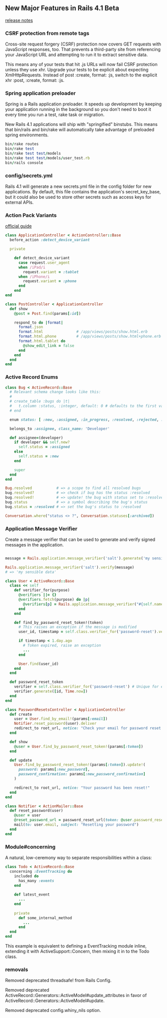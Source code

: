 ## New Major Features in Rails 4.1 Beta

[release notes](http://weblog.rubyonrails.org/2013/12/18/Rails-4-1-beta1)

### CSRF protection from remote tags


Cross-site request forgery (CSRF) protection now covers GET requests with JavaScript responses, too. That prevents a third-party site from referencing your JavaScript URL and attempting to run it to extract sensitive data.

This means any of your tests that hit .js URLs will now fail CSRF protection unless they use xhr. Upgrade your tests to be explicit about expecting XmlHttpRequests. Instead of post :create, format: :js, switch to the explicit xhr :post, :create, format: :js.

### Spring application preloader

Spring is a Rails application preloader. It speeds up development by keeping your application running in the background so you don't need to boot it every time you run a test, rake task or migration.

New Rails 4.1 applications will ship with "springified" binstubs. This means that bin/rails and bin/rake will automatically take advantage of preloaded spring environments.


```ruby
bin/rake routes
bin/rake test
bin/rake test test/models
bin/rake test test/models/user_test.rb
bin/rails console
```

### config/secrets.yml


Rails 4.1 will generate a new secrets.yml file in the config folder for new applications. By default, this file contains the application's secret_key_base, but it could also be used to store other secrets such as access keys for external APIs.


### Action Pack Variants

[official guide](http://edgeapi.rubyonrails.org/classes/ActionController/MimeResponds.html#method-i-respond_to)

```ruby
class ApplicationController < ActionController::Base
  before_action :detect_device_variant

  private

    def detect_device_variant
      case request.user_agent
      when /iPad/i
        request.variant = :tablet
      when /iPhone/i
        request.variant = :phone
      end
    end
end

class PostController < ApplicationController
  def show
    @post = Post.find(params[:id])

    respond_to do |format|
      format.json
      format.html               # /app/views/posts/show.html.erb
      format.html.phone         # /app/views/posts/show.html+phone.erb
      format.html.tablet do
        @show_edit_link = false
      end
    end
  end
end

```

### Active Record Enums

```ruby
class Bug < ActiveRecord::Base
  # Relevant schema change looks like this:
  #
  # create_table :bugs do |t|
  #   t.column :status, :integer, default: 0 # defaults to the first value (i.e. :new)
  # end

  enum status: [ :new, :assigned, :in_progress, :resolved, :rejected, :reopened ]

  belongs_to :assignee, class_name: 'Developer'

  def assignee=(developer)
    if developer && self.new?
      self.status = :assigned
    else
      self.status = :new
    end

    super
  end
end

Bug.resolved           # => a scope to find all resolved bugs
bug.resolved?          # => check if bug has the status :resolved
bug.resolved!          # => update! the bug with status set to :resolved
bug.status             # => a symbol describing the bug's status
bug.status = :resolved # => set the bug's status to :resolved
```


```ruby
Conversation.where("status <> ?", Conversation.statuses[:archived])
```


### Application Message Verifier


Create a message verifier that can be used to generate and verify signed messages in the application.


```ruby

message = Rails.application.message_verifier('salt').generate('my sensible data')

Rails.application.message_verifier('salt').verify(message)
# => 'my sensible data'
```

```ruby
class User < ActiveRecord::Base
  class << self
    def verifier_for(purpose)
      @verifiers ||= {}
      @verifiers.fetch(purpose) do |p|
        @verifiers[p] = Rails.application.message_verifier("#{self.name}-#{p.to_s}")
      end
    end

    def find_by_password_reset_token!(token)
      # This raises an exception if the message is modified
      user_id, timestamp = self.class.verifier_for('password-reset').verify(token)

      if timestamp < 1.day.ago
        # Token expired, raise an exception
        ...
      end

      User.find(user_id)
    end
  end

  def password_reset_token
    verifier = self.class.verifier_for('password-reset') # Unique for each type of messages
    verifier.generate([id, Time.now])
  end
end

class PasswordResetsController < ApplicationController
  def create
    user = User.find_by_email!(params[:email])
    Notifier.reset_password(user).deliver
    redirect_to root_url, notice: "Check your email for password reset instructions!"
  end

  def show
    @user = User.find_by_password_reset_token!(params[:token])
  end

  def update
    User.find_by_password_reset_token!(params[:token]).update!(
      password: params[:new_password],
      password_confirmation: params[:new_password_confirmation]
    )

    redirect_to root_url, notice: "Your password has been reset!"
  end
end

class Notifier < ActionMailer::Base
  def reset_password(user)
    @user = user
    @reset_password_url = password_reset_url(token: @user.password_reset_token)
    mail(to: user.email, subject: "Resetting your password")
  end
end
```

### Module#concerning


A natural, low-ceremony way to separate responsibilities within a class:

```ruby
class Todo < ActiveRecord::Base
  concerning :EventTracking do
    included do
      has_many :events
    end
 
    def latest_event
      ...
    end
 
    private
      def some_internal_method
        ...
      end
  end
end
```

This example is equivalent to defining a EventTracking module inline, extending it with ActiveSupport::Concern, then mixing it in to the Todo class.


### removals

Removed deprecated threadsafe! from Rails Config.

Removed deprecated ActiveRecord::Generators::ActiveModel#update_attributes in favor of ActiveRecord::Generators::ActiveModel#update.

Removed deprecated config.whiny_nils option.
